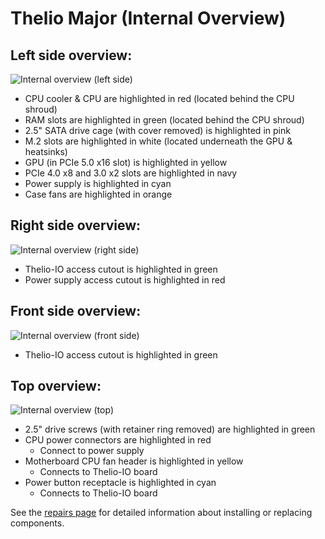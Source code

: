 # Thelio Major (Internal Overview)

## Left side overview:

![Internal overview (left side)](./img/components-left.webp)

- CPU cooler & CPU are highlighted in red (located behind the CPU shroud)
- RAM slots are highlighted in green (located behind the CPU shroud)
- 2.5" SATA drive cage (with cover removed) is highlighted in pink
- M.2 slots are highlighted in white (located underneath the GPU & heatsinks)
- GPU (in PCIe 5.0 x16 slot) is highlighted in yellow
- PCIe 4.0 x8 and 3.0 x2 slots are highlighted in navy
- Power supply is highlighted in cyan
- Case fans are highlighted in orange

## Right side overview:

![Internal overview (right side)](./img/components-right.webp)

- Thelio-IO access cutout is highlighted in green
- Power supply access cutout is highlighted in red

## Front side overview:

![Internal overview (front side)](./img/components-front.webp)

- Thelio-IO access cutout is highlighted in green

## Top overview:

![Internal overview (top)](./img/components-top.webp)

- 2.5" drive screws (with retainer ring removed) are highlighted in green
- CPU power connectors are highlighted in red
    - Connect to power supply
- Motherboard CPU fan header is highlighted in yellow
    - Connects to Thelio-IO board
- Power button receptacle is highlighted in cyan
    - Connects to Thelio-IO board

See the [repairs page](./repairs.md) for detailed information about installing or replacing components.
